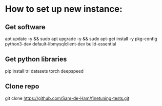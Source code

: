 # How to set up new instance:

## Get software

apt update -y && sudo apt upgrade -y && sudo apt-get install -y pkg-config python3-dev default-libmysqlclient-dev build-essential

## Get python libraries

pip install trl datasets torch deepspeed

## Clone repo

git clone https://github.com/Sam-de-Ham/finetuning-tests.git
